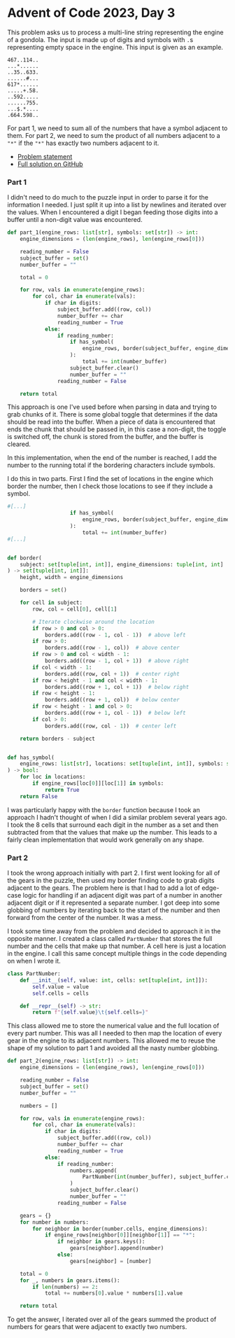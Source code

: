 # Advent of Code 2023, Day 3

This problem asks us to process a multi-line string representing the engine of a gondola.
The input is made up of digits and symbols with `.`s representing empty space in the engine.
This input is given as an example.

```text
467..114..
...*......
..35..633.
......#...
617*......
.....+.58.
..592.....
......755.
...$.*....
.664.598..
```

For part 1, we need to sum all of the numbers that have a symbol adjacent to them. For part 2,
we need to sum the product of all numbers adjacent to a `"*"` if the `"*"` has exactly two numbers
adjacent to it.

- [Problem statement](https://adventofcode.com/2023/day/3)
- [Full solution on GitHub](https://github.com/t-eckert/advent-2023/blob/main/day_03.py)

### Part 1

I didn't need to do much to the puzzle input in order to parse it for the information I needed. I just split
it up into a list by newlines and iterated over the values. When I encountered a digit I began feeding those digits
into a buffer until a non-digit value was encountered.

```python
def part_1(engine_rows: list[str], symbols: set[str]) -> int:
    engine_dimensions = (len(engine_rows), len(engine_rows[0]))

    reading_number = False
    subject_buffer = set()
    number_buffer = ""

    total = 0

    for row, vals in enumerate(engine_rows):
        for col, char in enumerate(vals):
            if char in digits:
                subject_buffer.add((row, col))
                number_buffer += char
                reading_number = True
            else:
                if reading_number:
                    if has_symbol(
                        engine_rows, border(subject_buffer, engine_dimensions), symbols
                    ):
                        total += int(number_buffer)
                    subject_buffer.clear()
                    number_buffer = ""
                reading_number = False

    return total
```

This approach is one I've used before when parsing in data and trying to grab chunks of it.
There is some global toggle that determines if the data should be read into the buffer.
When a piece of data is encountered that ends the chunk that should be passed in, in this case
a non-digit, the toggle is switched off, the chunk is stored from the buffer, and the buffer is cleared.

In this implementation, when the end of the number is reached, I add the number to the running total
if the bordering characters include symbols.

I do this in two parts. First I find the set of locations in the engine which border the number, then
I check those locations to see if they include a symbol.

```python
#[...]
                    if has_symbol(
                        engine_rows, border(subject_buffer, engine_dimensions), symbols
                    ):
                        total += int(number_buffer)
#[...]


def border(
    subject: set[tuple[int, int]], engine_dimensions: tuple[int, int]
) -> set[tuple[int, int]]:
    height, width = engine_dimensions

    borders = set()

    for cell in subject:
        row, col = cell[0], cell[1]

        # Iterate clockwise around the location
        if row > 0 and col > 0:
            borders.add((row - 1, col - 1))  # above left
        if row > 0:
            borders.add((row - 1, col))  # above center
        if row > 0 and col < width - 1:
            borders.add((row - 1, col + 1))  # above right
        if col < width - 1:
            borders.add((row, col + 1))  # center right
        if row < height - 1 and col < width - 1:
            borders.add((row + 1, col + 1))  # below right
        if row < height - 1:
            borders.add((row + 1, col))  # below center
        if row < height - 1 and col > 0:
            borders.add((row + 1, col - 1))  # below left
        if col > 0:
            borders.add((row, col - 1))  # center left

    return borders - subject


def has_symbol(
    engine_rows: list[str], locations: set[tuple[int, int]], symbols: set[str]
) -> bool:
    for loc in locations:
        if engine_rows[loc[0]][loc[1]] in symbols:
            return True
    return False
```

I was particularly happy with the `border` function because I took an approach I hadn't thought of when I did a similar
problem several years ago. I took the 8 cells that surround each digit in the number as a set and then subtracted from that
the values that make up the number. This leads to a fairly clean implementation that would work generally on any shape.

### Part 2

I took the wrong approach initially with part 2. I first went looking for all of the gears in the puzzle, then used my border
finding code to grab digits adjacent to the gears. The problem here is that I had to add a lot of edge-case logic for handling
if an adjacent digit was part of a number in another adjacent digit or if it represented a separate number. I got deep into some
globbing of numbers by iterating back to the start of the number and then forward from the center of the number. It was a mess.

I took some time away from the problem and decided to approach it in the opposite manner. I created a class called `PartNumber`
that stores the full number and the cells that make up that number. A cell here is just a location in the engine. I call this same
concept multiple things in the code depending on when I wrote it.

```python
class PartNumber:
    def __init__(self, value: int, cells: set[tuple[int, int]]):
        self.value = value
        self.cells = cells

    def __repr__(self) -> str:
        return f"{self.value}\t{self.cells=}"
```

This class allowed me to store the numerical value and the full location of every part number. This was all I needed to then
map the location of every gear in the engine to its adjacent numbers. This allowed me to reuse the shape of my solution to part 1
and avoided all the nasty number globbing.

```python
def part_2(engine_rows: list[str]) -> int:
    engine_dimensions = (len(engine_rows), len(engine_rows[0]))

    reading_number = False
    subject_buffer = set()
    number_buffer = ""

    numbers = []

    for row, vals in enumerate(engine_rows):
        for col, char in enumerate(vals):
            if char in digits:
                subject_buffer.add((row, col))
                number_buffer += char
                reading_number = True
            else:
                if reading_number:
                    numbers.append(
                        PartNumber(int(number_buffer), subject_buffer.copy())
                    )
                    subject_buffer.clear()
                    number_buffer = ""
                reading_number = False

    gears = {}
    for number in numbers:
        for neighbor in border(number.cells, engine_dimensions):
            if engine_rows[neighbor[0]][neighbor[1]] == "*":
                if neighbor in gears.keys():
                    gears[neighbor].append(number)
                else:
                    gears[neighbor] = [number]

    total = 0
    for _, numbers in gears.items():
        if len(numbers) == 2:
            total += numbers[0].value * numbers[1].value

    return total
```

To get the answer, I iterated over all of the gears summed the product of numbers for gears that were adjacent to exactly two numbers.
